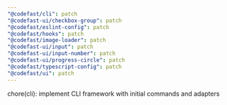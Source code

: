 ```yaml
---
"@codefast/cli": patch
"@codefast-ui/checkbox-group": patch
"@codefast/eslint-config": patch
"@codefast/hooks": patch
"@codefast/image-loader": patch
"@codefast-ui/input": patch
"@codefast-ui/input-number": patch
"@codefast-ui/progress-circle": patch
"@codefast/typescript-config": patch
"@codefast/ui": patch
---
```


chore(cli): implement CLI framework with initial commands and adapters
